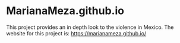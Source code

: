 # MarianaMeza.github.io
This project provides an in depth look to the violence in Mexico.
The website for this project is:
https://marianameza.github.io/

